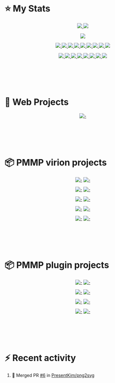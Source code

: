 # :star: My Stats
<p align="center"><a href="#">
  <img src="https://github-readme-stats.vercel.app/api?username=PresentKim&show_icons=true&include_all_commits=true&line_height=33&count_private=true&theme=nord" />
  <img src="https://github-readme-stats.vercel.app/api/top-langs?username=PresentKim&langs_count=4&count_private=true&theme=nord" />
</a></p>
<p align="center"><a href="#">
  <img src="https://github-profile-trophy.vercel.app/?username=PresentKim&margin-w=28&margin-h=15&theme=nord" />
</p></a></p>
  
<p align="center"><a href="#">
  <img src="https://img.shields.io/badge/-C-2e3440?logoColor=81a1c1&logo=C" />
  <img src="https://img.shields.io/badge/-C++-2e3440?logoColor=81a1c1&logo=c%2b%2b" />
  <img src="https://img.shields.io/badge/-Java-2e3440?logoColor=81a1c1&logo=Java" />
  <img src="https://img.shields.io/badge/-PHP-2e3440?logoColor=81a1c1&logo=PHP" />
  <img src="https://img.shields.io/badge/-JavaScript-2e3440?logoColor=81a1c1&logo=JavaScript" />
  <img src="https://img.shields.io/badge/-SQL-2e3440?logoColor=81a1c1&logo=MySQL" />
  <img src="https://img.shields.io/badge/-HTML5-2e3440?logoColor=81a1c1&logo=html5" />
  <img src="https://img.shields.io/badge/-SCSS-2e3440?logoColor=81a1c1&logo=sass" />
  <img src="https://img.shields.io/badge/-SVG-2e3440?logoColor=81a1c1&logo=svg" />
</a></p>
<p align="center"><a href="#">
  <img src="https://img.shields.io/badge/-Git-2e3440?logoColor=81a1c1&logo=git" />
  <img src="https://img.shields.io/badge/-Github-2e3440?logoColor=81a1c1&logo=github" />
  <img src="https://img.shields.io/badge/-Linux-2e3440?logoColor=81a1c1&logo=linux" />
  <img src="https://img.shields.io/badge/-Ubuntu-2e3440?logoColor=81a1c1&logo=ubuntu" />
  <img src="https://img.shields.io/badge/-NodeJS-2e3440?logoColor=81a1c1&logo=node.js" />
  <img src="https://img.shields.io/badge/-VueJS-2e3440?logoColor=81a1c1&logo=vue.js" />
  <img src="https://img.shields.io/badge/-Hexo-2e3440?logoColor=81a1c1&logo=hexo" />
  <img src="https://img.shields.io/badge/-Svelte-2e3440?logoColor=81a1c1&logo=svelte" />
</a></p>
  
<br><br><br><br>
  
# :book: Web Projects
<div align="center">
  
  [![-](https://github-readme-stats.vercel.app/api/pin/?show_owner=true&theme=nord&username=Blugin&repo=blugin.github.io)](https://github.com/Blugin/blugin.github.io)
  
</div>
  
<br><br><br><br>
  
# :package: PMMP virion projects
<div align="center">
  
  [![-](https://github-readme-stats.vercel.app/api/pin/?show_owner=true&theme=nord&username=PresentKim&repo=libtranslator)](https://github.com/BluPresentKimgin/libtranslator)
  [![-](https://github-readme-stats.vercel.app/api/pin/?show_owner=true&theme=nord&username=PresentKim&repo=libcommand)](https://github.com/PresentKim/libcommand)
  
  [![-](https://github-readme-stats.vercel.app/api/pin/?show_owner=true&theme=nord&username=PresentKim&repo=arrayutils)](https://github.com/PresentKim/arrayutils)
  [![-](https://github-readme-stats.vercel.app/api/pin/?show_owner=true&theme=nord&username=PresentKim&repo=stringutils)](https://github.com/PresentKim/stringutils)
  
  [![-](https://github-readme-stats.vercel.app/api/pin/?show_owner=true&theme=nord&username=PresentKim&repo=banner-factory)](https://github.com/PresentKim/banner-factory)
  [![-](https://github-readme-stats.vercel.app/api/pin/?show_owner=true&theme=nord&username=PresentKim&repo=InvMenuPlus)](https://github.com/PresentKim/InvMenuPlus)
  
  [![-](https://github-readme-stats.vercel.app/api/pin/?show_owner=true&theme=nord&username=PresentKim&repo=self-factory-trait)](https://github.com/PresentKim/self-factory-trait)
  [![-](https://github-readme-stats.vercel.app/api/pin/?show_owner=true&theme=nord&username=PresentKim&repo=singleton-trait)](https://github.com/PresentKim/singleton-trait)
  
  [![-](https://github-readme-stats.vercel.app/api/pin/?show_owner=true&theme=nord&username=PresentKim&repo=multilingual-config-trait)](https://github.com/PresentKim/multilingual-config-trait)
  [![-](https://github-readme-stats.vercel.app/api/pin/?show_owner=true&theme=nord&username=PresentKim&repo=locale-converter)](https://github.com/PresentKim/locale-converter)
  
</div>
  
<br><br><br><br>
  
# :package: PMMP plugin projects
<div align="center">
  
  [![-](https://github-readme-stats.vercel.app/api/pin/?show_owner=true&theme=nord&username=Blugin&repo=PaymentPool)](https://github.com/Blugin/PaymentPool)
  [![-](https://github-readme-stats.vercel.app/api/pin/?show_owner=true&theme=nord&username=Blugin&repo=BluginTools)](https://github.com/Blugin/BluginTools)
  
  [![-](https://github-readme-stats.vercel.app/api/pin/?show_owner=true&theme=nord&username=PresentKim&repo=Lifespan)](https://github.com/PresentKim/Lifespan)
  [![-](https://github-readme-stats.vercel.app/api/pin/?show_owner=true&theme=nord&username=Blugin&repo=DataCleaner)](https://github.com/Blugin/DataCleaner)
  
  [![-](https://github-readme-stats.vercel.app/api/pin/?show_owner=true&theme=nord&username=Blugin&repo=SkinFactory)](https://github.com/Blugin/SkinFactory)
  [![-](https://github-readme-stats.vercel.app/api/pin/?show_owner=true&theme=nord&username=Blugin&repo=PersonaSkin)](https://github.com/Blugin/PersonaSkin)
  
  [![-](https://github-readme-stats.vercel.app/api/pin/?show_owner=true&theme=nord&username=Blugin&repo=IgnoreCase)](https://github.com/Blugin/IgnoreCase)
  [![-](https://github-readme-stats.vercel.app/api/pin/?show_owner=true&theme=nord&username=Blugin&repo=ChunkLoader)](https://github.com/Blugin/ChunkLoader)
  
</div>
  
<br><br><br><br>
  
# :zap: Recent activity
<!--START_SECTION:activity-->
1. 🎉 Merged PR [#6](https://github.com/PresentKim/png2svg/pull/6) in [PresentKim/png2svg](https://github.com/PresentKim/png2svg)
<!--END_SECTION:activity-->
